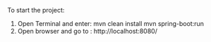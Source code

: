 To start the project:
1. Open Terminal and enter:
   mvn clean install
   mvn spring-boot:run
2. Open browser and go to :
   http://localhost:8080/
